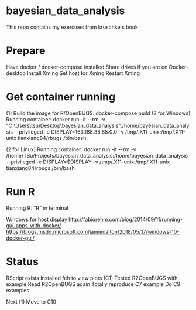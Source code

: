 # bayesian_data_analysis
This repo contains my exercises from kruschke's book

# Prepare
Have docker / docker-compose installed
Share drives if you are on Docker-desktop
Install Xming
Set host for Xming
Restart Xming

# Get container running
(1) Build the image for R/OpenBUGS: docker-compose build
(2 for Windows) Running container: docker run -it --rm -v "C:\Users\tsu\Desktop\bayesian_data_analysis":/home/bayesian_data_analysis --privileged -e DISPLAY=163.188.38.85:0.0 -v /tmp/.X11-unix:/tmp/.X11-unix tianxiang84/rbugs /bin/bash

(2 for Linux) Running container: docker run -it --rm -v /home/TSu/Projects/bayesian_data_analysis:/home/bayesian_data_analysis --privileged -e DISPLAY=$DISPLAY -v /tmp/.X11-unix:/tmp/.X11-unix tianxiang84/rbugs /bin/bash

# Run R
Running R: "R" in terminal

Windows for host display
http://fabiorehm.com/blog/2014/09/11/running-gui-apps-with-docker/
https://blogs.msdn.microsoft.com/jamiedalton/2018/05/17/windows-10-docker-gui/

# Status
RScript exists
Installed feh to view plots (C1)
Tested R2OpenBUGS with example
Read R2OpenBUGS again
Totally reproduce C7 example
Do C9 examples

Next
(1) Move to C10
